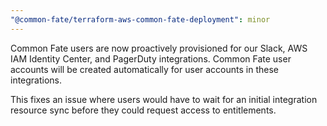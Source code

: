 ```yaml
---
"@common-fate/terraform-aws-common-fate-deployment": minor
---
```


Common Fate users are now proactively provisioned for our Slack, AWS IAM Identity Center, and PagerDuty integrations. Common Fate user accounts will be created automatically for user accounts in these integrations.

This fixes an issue where users would have to wait for an initial integration resource sync before they could request access to entitlements.
